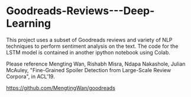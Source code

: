 # Goodreads-Reviews---Deep-Learning

This project uses a subset of Goodreads reviews and variety of NLP techniques to perform sentiment analysis on the text. The code for the LSTM model is contained in another ipython notebook using Colab.

Please reference Mengting Wan, Rishabh Misra, Ndapa Nakashole, Julian McAuley, "Fine-Grained Spoiler Detection from Large-Scale Review Corpora", in ACL'19.

https://github.com/MengtingWan/goodreads
